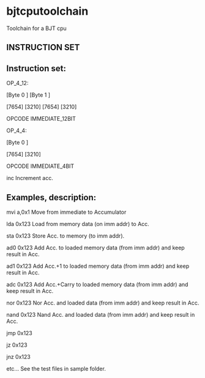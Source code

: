 # bjtcputoolchain
Toolchain for a BJT cpu

INSTRUCTION SET
---------------

Instruction set:
----------------
OP_4_12:

[Byte 0     ] [Byte 1     ]

[7654] [3210] [7654] [3210] 

OPCODE IMMEDIATE_12BIT

OP_4_4:

[Byte 0     ]

[7654] [3210]

OPCODE IMMEDIATE_4BIT

inc Increment acc.

Examples, description:
----------------------

  mvi a,0x1 Move from immediate to Accumulator
  
  lda 0x123  Load from memory data (on imm addr) to Acc.
  
  sta 0x123  Store Acc. to memory (to imm addr).
  
  ad0 0x123  Add Acc. to loaded memory data (from imm addr) and keep result in Acc.
  
  ad1 0x123  Add Acc.+1 to loaded memory data (from imm addr) and keep result in Acc.
  
  adc 0x123  Add Acc.+Carry to loaded memory data (from imm addr) and keep result in Acc.
  
  nor 0x123  Nor Acc. and loaded data (from imm addr) and keep result in Acc.
  
  nand 0x123 Nand Acc. and loaded data (from imm addr) and keep result in Acc.
  
  jmp 0x123
  
  jz 0x123
  
  jnz 0x123

  etc...
  See the test files in sample folder.
  

